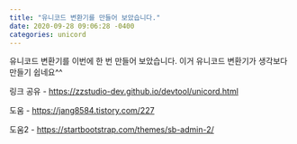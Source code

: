 ```yaml
---
title: "유니코드 변환기를 만들어 보았습니다."
date: 2020-09-28 09:06:28 -0400
categories: unicord
---
```

유니코드 변환기를 이번에 한 번 만들어 보았습니다.
이거 유니코드 변환기가 생각보다 만들기 쉽네요^^

링크 공유 - https://zzstudio-dev.github.io/devtool/unicord.html

도움 - https://jang8584.tistory.com/227

도움2 - https://startbootstrap.com/themes/sb-admin-2/
